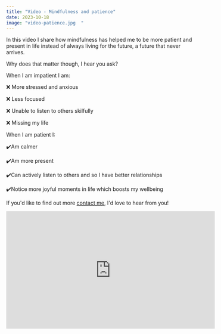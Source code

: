 ```yaml
---
title: "Video - Mindfulness and patience"
date: 2023-10-18
image: "video-patience.jpg  "
---
```

In this video I share how mindfulness has helped me to be more patient and present in life instead of always living for the future, a future that never arrives.

Why does that matter though, I hear you ask?

When I am impatient I am:

❌ More stressed and anxious

❌ Less focused

❌ Unable to listen to others skilfully

❌ Missing my life

When I am patient I:

✔️Am calmer 

✔️Am more present 

✔️Can actively listen to others and so I have better relationships

✔️Notice more joyful moments in life which boosts my wellbeing

If you'd like to find out more [contact me](/contact), I'd love to hear from you! 

<iframe width="560" height="315" src="https://www.youtube.com/embed/HrRyX_tVreI?si=fYiWnXZzwF-onn8Z" title="YouTube video player" frameborder="0" allow="accelerometer; autoplay; clipboard-write; encrypted-media; gyroscope; picture-in-picture; web-share" referrerpolicy="strict-origin-when-cross-origin" allowfullscreen></iframe>